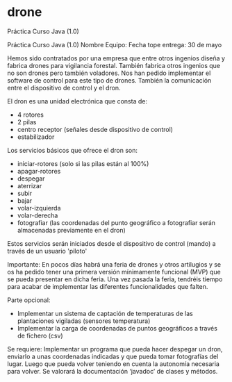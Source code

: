 # drone
Práctica Curso Java (1.0) 

Práctica Curso Java (1.0)
Nombre Equipo:
Fecha tope entrega: 30 de mayo

Hemos sido contratados por una empresa que entre otros ingenios diseña y
fabrica drones para vigilancia forestal. También fabrica otros ingenios que no son
drones pero también voladores.
Nos han pedido implementar el software de control para este tipo de drones.
También la comunicación entre el dispositivo de control y el dron.

El dron es una unidad electrónica que consta de:
- 4 rotores
- 2 pilas
- centro receptor (señales desde dispositivo de control)
- estabilizador

Los servicios básicos que ofrece el dron son:
- iniciar-rotores (solo si las pilas están al 100%)
- apagar-rotores
- despegar
- aterrizar
- subir
- bajar
- volar-izquierda
- volar-derecha
- fotografiar (las coordenadas del punto geográfico a fotografiar
serán almacenadas previamente en el dron)

Estos servicios serán iniciados desde el dispositivo de control (mando) a través de un
usuario 'piloto'

Importante:
En pocos días habrá una feria de drones y otros artilugios y se os ha pedido tener
una primera versión mínimamente funcional (MVP) que se pueda presentar en
dicha feria. Una vez pasada la feria, tendréis tiempo para acabar de implementar
las diferentes funcionalidades que falten.

Parte opcional:
- Implementar un sistema de captación de temperaturas de las plantaciones
vigiladas (sensores temperatura)
- Implementar la carga de coordenadas de puntos geográficos a través de fichero
(csv)

Se requiere:
Implementar un programa que pueda hacer despegar un dron, enviarlo a unas
coordenadas indicadas y que pueda tomar fotografías del lugar. Luego que pueda
volver teniendo en cuenta la autonomía necesaria para volver. Se valorará la
documentación ‘javadoc’ de clases y métodos.
